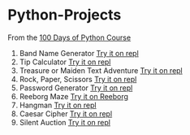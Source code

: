 # Python-Projects
From the [100 Days of Python Course](https://www.100daysofpython.dev/)
1. Band Name Generator [Try it on repl](https://repl.it/@aaronn2/day-1-band-name-generator#main.py)
2. Tip Calculator [Try it on repl](https://repl.it/@aaronn2/tip-calculator#main.py)
3. Treasure or Maiden Text Adventure [Try it on repl](https://repl.it/@aaronn2/treasure-island-start#main.py)
4. Rock, Paper, Scissors [Try it on repl](https://repl.it/@aaronn2/rock-paper-scissors#main.py)
5. Password Generator [Try it on repl](https://repl.it/@aaronn2/password-generator-start)
6. Reeborg Maze [Try it on Reeborg](https://reeborg.ca/reeborg.html?lang=en&mode=python&menu=worlds%2Fmenus%2Freeborg_intro_en.json&name=Maze&url=worlds%2Ftutorial_en%2Fmaze1.json)
7. Hangman [Try it on repl](https://repl.it/@aaronn2/Day-7-Hangman#main.py)
8. Caesar Cipher [Try it on repl](https://repl.it/@aaronn2/caesar-cipher)
9. Silent Auction [Try it on repl](https://repl.it/@aaronn2/blind-auction#main.py)
